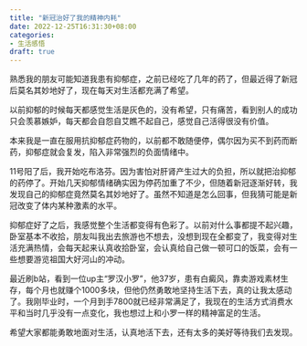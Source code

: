 ```yaml
---
title: "新冠治好了我的精神内耗"
date: 2022-12-25T16:31:30+08:00
categories:
- 生活感悟
draft: true
---
```


熟悉我的朋友可能知道我患有抑郁症，之前已经吃了几年的药了，但最近得了新冠后莫名其妙地好了，现在每天对生活都充满了希望。

以前抑郁的时候每天都感觉生活是灰色的，没有希望，只有痛苦，看到别人的成功只会羡慕嫉妒，每天都会自怨自艾瞧不起自己，感觉自己活得很没有价值。

本来我是一直在服用抗抑郁症药物的，以前都不敢随便停，偶尔因为买不到药而断药，抑郁症就会复发，陷入非常强烈的负面情绪中。

11号阳了后，我开始吃布洛芬。因为害怕对肝肾产生过大的负担，所以就把治抑郁的药停了。开始几天抑郁情绪确实因为停药加重了不少，但随着新冠逐渐好转，我发现自己的抑郁症竟然莫名其妙地好了。虽然不知道是怎么回事，但我猜可能是新冠改变了体内某种激素的水平。

抑郁症好了之后，我感觉整个生活都变得有色彩了。以前对什么事都提不起兴趣，卧室基本不收拾，朋友叫我出去旅游也不想去，没想到现在全都变了，我变得对生活充满热情，会每天起来认真收拾卧室，会认真给自己做一顿可口的饭菜，会有一些想要游览祖国大好河山的冲动。

最近刷b站，看到一位up主“罗汉小罗”，他37岁，患有白癜风，靠卖游戏素材生存，每个月也就赚个1000多块，但他仍然勇敢地坚持生活下去，真的让我太感动了。我刚毕业时，一个月到手7800就已经非常满足了，我现在的生活方式消费水平和当时几乎没有一点变化，我也想过上和小罗一样的精神富足的生活。

希望大家都能勇敢地面对生活，认真地活下去，还有太多的美好等待我们去发现。
